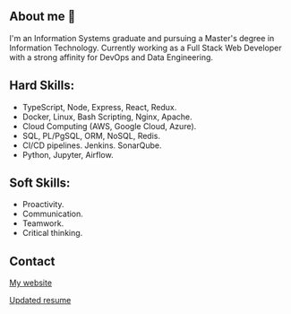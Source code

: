 ## About me 👋
I'm an Information Systems graduate and pursuing a Master's degree in Information Technology. Currently working as a Full Stack Web Developer with a strong affinity for DevOps and Data Engineering.

## Hard Skills:
- TypeScript, Node, Express, React, Redux.
- Docker, Linux, Bash Scripting, Nginx, Apache.
- Cloud Computing (AWS, Google Cloud, Azure).
- SQL, PL/PgSQL, ORM, NoSQL, Redis.
- CI/CD pipelines. Jenkins. SonarQube. 
- Python, Jupyter, Airflow.

## Soft Skills:
- Proactivity.
- Communication.
- Teamwork.
- Critical thinking.

## Contact
[My website](https://jesusandres31.github.io/)

[Updated resume](https://bit.ly/jesusandreszini-resume) 
